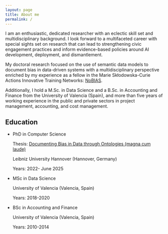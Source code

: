 ```yaml
---
layout: page
title: About me
permalink: /
---
```



I am an enthusiastic, dedicated researcher with an eclectic skill set and multidisciplinary background. I look forward to a multifaceted career with special sights set on research that can lead to strengthening civic engagement practices and inform evidence-based policies around AI development, deployment, and dismantlement.

My doctoral research focused on the use of semantic data models to document bias in data-driven systems with a multidisciplinary perspective enriched by my experience as a fellow in the Marie Skłodowska-Curie Actions Innovative Training Networks: [NoBIAS](https://nobias-project.eu/). 

Additionally, I hold a M.Sc. in Data Science and a B.Sc. in Accounting and Finance from the University of Valencia (Spain), and more than five years of working experience in the public and private sectors in project management, accounting, and cost management.

## Education 

- PhD in Computer Science

    Thesis: [Documenting Bias in Data through Ontologies (magna cum laude)](https://repo.uni-hannover.de/items/0291d1da-710c-40c1-86a6-8a9354a271ef)
    
    Leibniz University Hannover (Hannover, Germany) 
    
    Years: 2022- June 2025

- MSc in Data Science
    
    University of Valencia (Valencia, Spain) 
    
    Years: 2018-2020

- BSc in Accounting and Finance
    
    University of Valencia (Valencia, Spain)    
    
    Years: 2010-2014
